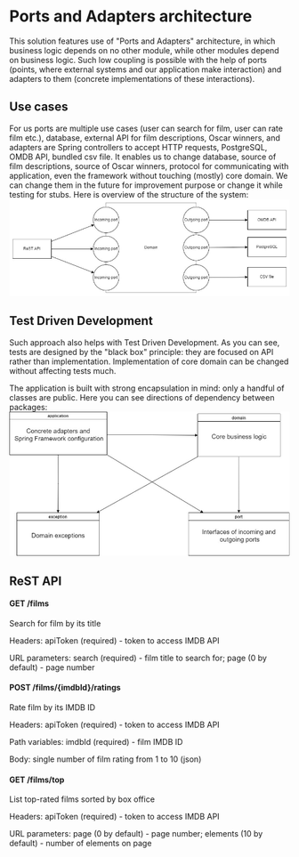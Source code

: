 # Ports and Adapters architecture

This solution features use of "Ports and Adapters" architecture, in which business logic depends on no other module,
while other modules depend on business logic.
Such low coupling is possible with the help of ports (points, where external systems and our application make
interaction) and adapters to them (concrete implementations of these interactions).

## Use cases

For us ports are multiple use cases (user can search for film, user can rate film etc.), database, external API
for film descriptions, Oscar winners, and adapters are Spring controllers to accept HTTP requests, PostgreSQL, OMDB API,
bundled csv file.
It enables us to change database, source of film descriptions, source of Oscar winners, protocol for communicating with
application, even the framework without touching (mostly) core domain.
We can change them in the future for improvement purpose or change it while testing for stubs.
Here is overview of the structure of the system:
![](system-overview.jpeg)

## Test Driven Development

Such approach also helps with Test Driven Development.
As you can see, tests are designed by the "black box" principle: they are focused on API rather than implementation.
Implementation of core domain can be changed without affecting tests much.

The application is built with strong encapsulation in mind: only a handful of classes are public.
Here you can see directions of dependency between packages:
![](package-dependency-graph.jpeg)

## ReST API

#### GET /films

Search for film by its title

Headers: apiToken (required) - token to access IMDB API

URL parameters: search (required) - film title to search for; page (0 by default) - page number

#### POST /films/{imdbId}/ratings

Rate film by its IMDB ID

Headers: apiToken (required) - token to access IMDB API

Path variables: imdbId (required) - film IMDB ID

Body: single number of film rating from 1 to 10 (json)

#### GET /films/top

List top-rated films sorted by box office

Headers: apiToken (required) - token to access IMDB API

URL parameters: page (0 by default) - page number; elements (10 by default) - number of elements on page